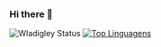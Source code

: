 ### Hi there 👋

![Wladigley Status](https://github-readme-stats.vercel.app/api?username=wladigley&show_icons=true)
[![Top Linguagens](https://github-readme-stats.vercel.app/api/top-langs/?username=wladigley&layout=compact)](https://github.com/anuraghazra/github-readme-stats)



<!--
**wladigley/wladigley** is a ✨ _special_ ✨ repository because its `README.md` (this file) appears on your GitHub profile.

Here are some ideas to get you started:

- 🔭 I’m currently working on ...
- 🌱 I’m currently learning ...
- 👯 I’m looking to collaborate on ...
- 🤔 I’m looking for help with ...
- 💬 Ask me about ...
- 📫 How to reach me: ...
- 😄 Pronouns: ...
- ⚡ Fun fact: ...
- themes: https://github.com/anuraghazra/github-readme-stats/blob/master/themes/README.md
- github stats: https://github.com/anuraghazra/github-readme-stats#deploy-on-your-own-vercel-instance
-->
